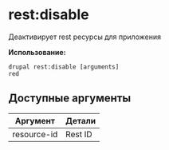 # rest:disable
Деактивирует rest ресурсы для приложения

**Использование:**
```
drupal rest:disable [arguments]
red
```

## Доступные аргументы
Аргумент | Детали
---------|-------------
resource-id | Rest ID
